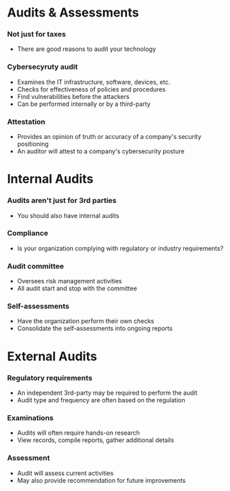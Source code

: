 # Audits & Assessments
### Not just for taxes
- There are good reasons to audit your technology
### Cybersecyruty audit
- Examines the IT infrastructure, software, devices, etc.
- Checks for effectiveness of policies and procedures
- Find vulnerabilities before the attackers
- Can be performed internally or by a third-party
### Attestation
- Provides an opinion of truth or accuracy of a company's security positioning
- An auditor will attest to a company's cybersecurity posture
# Internal Audits
### Audits aren't just for 3rd parties
- You should also have internal audits
### Compliance
- Is your organization complying with regulatory or industry requirements?
### Audit committee
- Oversees risk management activities
- All audit start and stop with the committee
### Self-assessments
- Have the organization perform their own checks
- Consolidate the self-assessments into ongoing reports
# External Audits
### Regulatory requirements
- An independent 3rd-party may be required to perform the audit
- Audit type and frequency are often based on the regulation
### Examinations
- Audits will often require hands-on research
- View records, compile reports, gather additional details
### Assessment
- Audit will assess current activities
- May also provide recommendation for future improvements